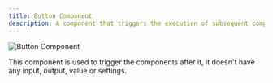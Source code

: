 ```yaml
---
title: Button Component
description: A component that triggers the execution of subsequent components.
---
```


![Button Component](@/assets/button-comp.jpg)

This component is used to trigger the components after it, it doesn't have any input, output, value or settings.